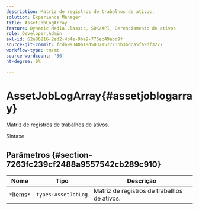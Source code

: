 ```yaml
---
description: Matriz de registros de trabalhos de ativos.
solution: Experience Manager
title: AssetJobLogArray
feature: Dynamic Media Classic, SDK/API, Gerenciamento de ativos
role: Developer,Admin
exl-id: 62e86216-2ed2-4b4e-9ba9-776ec49abd9f
source-git-commit: fcda99340a18d5037157723bb3bdca5fa9df3277
workflow-type: tm+mt
source-wordcount: '30'
ht-degree: 0%

---
```


# AssetJobLogArray{#assetjoblogarray}

Matriz de registros de trabalhos de ativos.

Sintaxe

## Parâmetros {#section-7263fc239cf2488a9557542cb289c910}

| Nome | Tipo | Descrição |
|---|---|---|
| `*`items`*` | `types:AssetJobLog` | Matriz de registros de trabalhos de ativos. |
